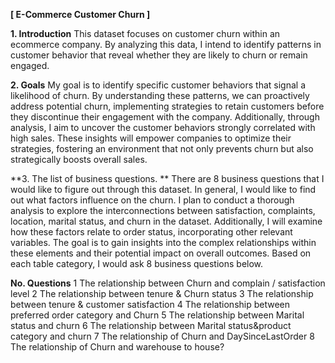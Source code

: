**[ E-Commerce Customer Churn ]**


**1.	Introduction**
This dataset focuses on customer churn within an ecommerce company. By analyzing this data, I intend to identify patterns in customer behavior that reveal whether they are likely to churn or remain engaged.

**2.	Goals**
My goal is to identify specific customer behaviors that signal a likelihood of churn. By understanding these patterns, we can proactively address potential churn, implementing strategies to retain customers before they discontinue their engagement with the company.
Additionally, through analysis, I aim to uncover the customer behaviors strongly correlated with high sales. These insights will empower companies to optimize their strategies, fostering an environment that not only prevents churn but also strategically boosts overall sales.

**3.	The list of business questions. **
There are 8 business questions that I would like to figure out through this dataset.
In general, I would like to find out what factors influence on the churn.
I plan to conduct a thorough analysis to explore the interconnections between 
satisfaction, complaints, location, marital status, and churn in the dataset. Additionally, I 
will examine how these factors relate to order status, incorporating other relevant 
variables. The goal is to gain insights into the complex relationships within these 
elements and their potential impact on overall outcomes.
Based on each table category, I would ask 8 business questions below.
 
**No.	Questions**
1	The relationship between Churn and complain / satisfaction level
2	The relationship between tenure & Churn status
3	The relationship between tenure & customer satisfaction
4	The relationship between preferred order category and Churn
5	The relationship between Marital status and churn
6	The relationship between Marital status&product category and churn
7	The relationship of Churn and DaySinceLastOrder
8	The relationship of Churn and warehouse to house?
